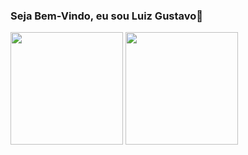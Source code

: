 ### Seja Bem-Vindo, eu sou Luiz Gustavo👋
<div>
  <img height="180em" src="https://github-readme-stats.vercel.app/api?username=Gu3001&show_icons=true&theme=dracula&include_all_commits=true&count_private=true"/>
   <img height="180em" src="https://github-readme-stats.vercel.app/api/top-langs?username=Gu3001&layout=compact&langs_count=16&theme=dracula"/>

</div>
<!--
**Gu3001/Gu3001** is a ✨ _special_ ✨ repository because its `README.md` (this file) appears on your GitHub profile.

Here are some ideas to get you started:

- 🔭 I’m currently working on ...
- 🌱 I’m currently learning ...
- 👯 I’m looking to collaborate on ...
- 🤔 I’m looking for help with ...
- 💬 Ask me about ...
- 📫 How to reach me: ...
- 😄 Pronouns: ...
- ⚡ Fun fact: ...
-->
